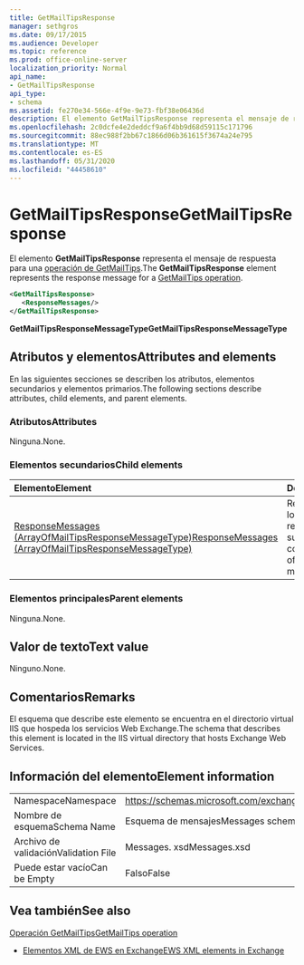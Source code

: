 ```yaml
---
title: GetMailTipsResponse
manager: sethgros
ms.date: 09/17/2015
ms.audience: Developer
ms.topic: reference
ms.prod: office-online-server
localization_priority: Normal
api_name:
- GetMailTipsResponse
api_type:
- schema
ms.assetid: fe270e34-566e-4f9e-9e73-fbf38e06436d
description: El elemento GetMailTipsResponse representa el mensaje de respuesta para una operación de GetMailTips.
ms.openlocfilehash: 2c0dcfe4e2deddcf9a6f4bb9d68d59115c171796
ms.sourcegitcommit: 88ec988f2bb67c1866d06b361615f3674a24e795
ms.translationtype: MT
ms.contentlocale: es-ES
ms.lasthandoff: 05/31/2020
ms.locfileid: "44458610"
---
```

# <a name="getmailtipsresponse"></a><span data-ttu-id="9bac8-103">GetMailTipsResponse</span><span class="sxs-lookup"><span data-stu-id="9bac8-103">GetMailTipsResponse</span></span>

<span data-ttu-id="9bac8-104">El elemento **GetMailTipsResponse** representa el mensaje de respuesta para una [operación de GetMailTips](getmailtips-operation.md).</span><span class="sxs-lookup"><span data-stu-id="9bac8-104">The **GetMailTipsResponse** element represents the response message for a [GetMailTips operation](getmailtips-operation.md).</span></span>
  
```XML
<GetMailTipsResponse>
   <ResponseMessages/>
</GetMailTipsResponse>
```

 <span data-ttu-id="9bac8-105">**GetMailTipsResponseMessageType**</span><span class="sxs-lookup"><span data-stu-id="9bac8-105">**GetMailTipsResponseMessageType**</span></span>
## <a name="attributes-and-elements"></a><span data-ttu-id="9bac8-106">Atributos y elementos</span><span class="sxs-lookup"><span data-stu-id="9bac8-106">Attributes and elements</span></span>

<span data-ttu-id="9bac8-107">En las siguientes secciones se describen los atributos, elementos secundarios y elementos primarios.</span><span class="sxs-lookup"><span data-stu-id="9bac8-107">The following sections describe attributes, child elements, and parent elements.</span></span>
  
### <a name="attributes"></a><span data-ttu-id="9bac8-108">Atributos</span><span class="sxs-lookup"><span data-stu-id="9bac8-108">Attributes</span></span>

<span data-ttu-id="9bac8-109">Ninguna.</span><span class="sxs-lookup"><span data-stu-id="9bac8-109">None.</span></span>
  
### <a name="child-elements"></a><span data-ttu-id="9bac8-110">Elementos secundarios</span><span class="sxs-lookup"><span data-stu-id="9bac8-110">Child elements</span></span>

|<span data-ttu-id="9bac8-111">**Elemento**</span><span class="sxs-lookup"><span data-stu-id="9bac8-111">**Element**</span></span>|<span data-ttu-id="9bac8-112">**Descripción**</span><span class="sxs-lookup"><span data-stu-id="9bac8-112">**Description**</span></span>|
|:-----|:-----|
|[<span data-ttu-id="9bac8-113">ResponseMessages (ArrayOfMailTipsResponseMessageType)</span><span class="sxs-lookup"><span data-stu-id="9bac8-113">ResponseMessages (ArrayOfMailTipsResponseMessageType)</span></span>](responsemessages-arrayofmailtipsresponsemessagetype.md) <br/> |<span data-ttu-id="9bac8-114">Representa una lista de los mensajes de respuesta de sugerencias de correo.</span><span class="sxs-lookup"><span data-stu-id="9bac8-114">Represents a list of mail tips response messages.</span></span>  <br/> |
   
### <a name="parent-elements"></a><span data-ttu-id="9bac8-115">Elementos principales</span><span class="sxs-lookup"><span data-stu-id="9bac8-115">Parent elements</span></span>

<span data-ttu-id="9bac8-116">Ninguna.</span><span class="sxs-lookup"><span data-stu-id="9bac8-116">None.</span></span>
  
## <a name="text-value"></a><span data-ttu-id="9bac8-117">Valor de texto</span><span class="sxs-lookup"><span data-stu-id="9bac8-117">Text value</span></span>

<span data-ttu-id="9bac8-118">Ninguno.</span><span class="sxs-lookup"><span data-stu-id="9bac8-118">None.</span></span>
  
## <a name="remarks"></a><span data-ttu-id="9bac8-119">Comentarios</span><span class="sxs-lookup"><span data-stu-id="9bac8-119">Remarks</span></span>

<span data-ttu-id="9bac8-120">El esquema que describe este elemento se encuentra en el directorio virtual IIS que hospeda los servicios Web Exchange.</span><span class="sxs-lookup"><span data-stu-id="9bac8-120">The schema that describes this element is located in the IIS virtual directory that hosts Exchange Web Services.</span></span>
  
## <a name="element-information"></a><span data-ttu-id="9bac8-121">Información del elemento</span><span class="sxs-lookup"><span data-stu-id="9bac8-121">Element information</span></span>

|||
|:-----|:-----|
|<span data-ttu-id="9bac8-122">Namespace</span><span class="sxs-lookup"><span data-stu-id="9bac8-122">Namespace</span></span>  <br/> |https://schemas.microsoft.com/exchange/services/2006/messages  <br/> |
|<span data-ttu-id="9bac8-123">Nombre de esquema</span><span class="sxs-lookup"><span data-stu-id="9bac8-123">Schema Name</span></span>  <br/> |<span data-ttu-id="9bac8-124">Esquema de mensajes</span><span class="sxs-lookup"><span data-stu-id="9bac8-124">Messages schema</span></span>  <br/> |
|<span data-ttu-id="9bac8-125">Archivo de validación</span><span class="sxs-lookup"><span data-stu-id="9bac8-125">Validation File</span></span>  <br/> |<span data-ttu-id="9bac8-126">Messages. xsd</span><span class="sxs-lookup"><span data-stu-id="9bac8-126">Messages.xsd</span></span>  <br/> |
|<span data-ttu-id="9bac8-127">Puede estar vacío</span><span class="sxs-lookup"><span data-stu-id="9bac8-127">Can be Empty</span></span>  <br/> |<span data-ttu-id="9bac8-128">Falso</span><span class="sxs-lookup"><span data-stu-id="9bac8-128">False</span></span>  <br/> |
   
## <a name="see-also"></a><span data-ttu-id="9bac8-129">Vea también</span><span class="sxs-lookup"><span data-stu-id="9bac8-129">See also</span></span>



[<span data-ttu-id="9bac8-130">Operación GetMailTips</span><span class="sxs-lookup"><span data-stu-id="9bac8-130">GetMailTips operation</span></span>](getmailtips-operation.md)


- [<span data-ttu-id="9bac8-131">Elementos XML de EWS en Exchange</span><span class="sxs-lookup"><span data-stu-id="9bac8-131">EWS XML elements in Exchange</span></span>](ews-xml-elements-in-exchange.md)

